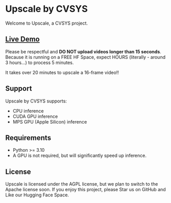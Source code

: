 # Upscale by CVSYS

Welcome to Upscale, a CVSYS project.

## [Live Demo](https://huggingface.co/spaces/cvsys/upscale)

Please be respectful and **DO NOT upload videos longer than 15 seconds**. Because it is running on a FREE HF Space, expect HOURS (literally - around 3 hours...) to process 5 minutes.

It takes over 20 minutes to upscale a 16-frame video!!

## Support

Upscale by CVSYS supports:

 * CPU inference
 * CUDA GPU inference
 * MPS GPU (Apple Silicon) inference

## Requirements

 * Python >= 3.10
 * A GPU is not required, but will significantly speed up inference.

## License

Upscale is licensed under the AGPL license, but we plan to switch to the Apache license soon. If you enjoy this project, please Star us on GitHub and Like our Hugging Face Space.

